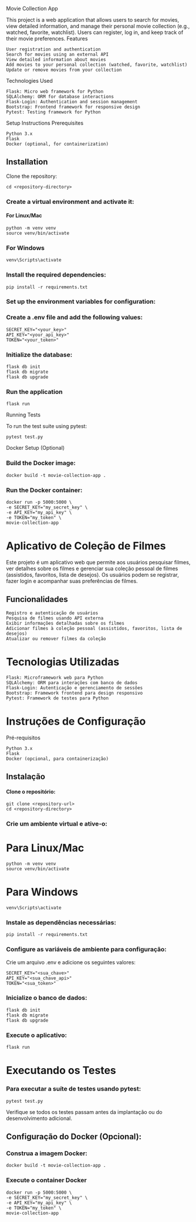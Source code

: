 Movie Collection App

This project is a web application that allows users to search for movies, view detailed information, and manage their personal movie collection (e.g., watched, favorite, watchlist). Users can register, log in, and keep track of their movie preferences.
Features

    User registration and authentication
    Search for movies using an external API
    View detailed information about movies
    Add movies to your personal collection (watched, favorite, watchlist)
    Update or remove movies from your collection

Technologies Used

    Flask: Micro web framework for Python
    SQLAlchemy: ORM for database interactions
    Flask-Login: Authentication and session management
    Bootstrap: Frontend framework for responsive design
    Pytest: Testing framework for Python

Setup Instructions
Prerequisites

    Python 3.x
    Flask
    Docker (optional, for containerization)

## Installation

Clone the repository:

    cd <repository-directory>

### Create a virtual environment and activate it:



#### For Linux/Mac
    python -m venv venv
    source venv/bin/activate

### For Windows
    venv\Scripts\activate

### Install the required dependencies:

    pip install -r requirements.txt

### Set up the environment variables for configuration: 
###  Create a .env file and add the following values:
    SECRET_KEY="<your_key>"
    API_KEY="<your_api_key>"
    TOKEN="<your_token>"

### Initialize the database:

    flask db init
    flask db migrate
    flask db upgrade

### Run the application
    flask run

Running Tests

To run the test suite using pytest:

    pytest test.py


Docker Setup (Optional)

### Build the Docker image:
    docker build -t movie-collection-app .

### Run the Docker container:
    docker run -p 5000:5000 \
    -e SECRET_KEY="my_secret_key" \
    -e API_KEY="my_api_key" \
    -e TOKEN="my_token" \
    movie-collection-app



# Aplicativo de Coleção de Filmes

Este projeto é um aplicativo web que permite aos usuários pesquisar filmes, ver detalhes sobre os filmes e gerenciar sua coleção pessoal de filmes (assistidos, favoritos, lista de desejos). Os usuários podem se registrar, fazer login e acompanhar suas preferências de filmes.
## Funcionalidades

    Registro e autenticação de usuários
    Pesquisa de filmes usando API externa
    Exibir informações detalhadas sobre os filmes
    Adicionar filmes à coleção pessoal (assistidos, favoritos, lista de desejos)
    Atualizar ou remover filmes da coleção

# Tecnologias Utilizadas

    Flask: Microframework web para Python
    SQLAlchemy: ORM para interações com banco de dados
    Flask-Login: Autenticação e gerenciamento de sessões
    Bootstrap: Framework frontend para design responsivo
    Pytest: Framework de testes para Python

# Instruções de Configuração
Pré-requisitos

    Python 3.x
    Flask
    Docker (opcional, para containerização)

## Instalação

#### Clone o repositório:
    git clone <repository-url>
    cd <repository-directory>

### Crie um ambiente virtual e ative-o:

# Para Linux/Mac
    python -m venv venv
    source venv/bin/activate

# Para Windows
    venv\Scripts\activate

### Instale as dependências necessárias:

    pip install -r requirements.txt

###  Configure as variáveis de ambiente para configuração: 
Crie um arquivo .env e adicione os seguintes valores:

    SECRET_KEY="<sua_chave>"
    API_KEY="<sua_chave_api>"
    TOKEN="<sua_token>"
###  Inicialize o banco de dados:

    flask db init
    flask db migrate
    flask db upgrade

###  Execute o aplicativo:
    flask run

# Executando os Testes

###  Para executar a suíte de testes usando pytest:
    pytest test.py

Verifique se todos os testes passam antes da implantação ou do desenvolvimento adicional.
## Configuração do Docker (Opcional):

### Construa a imagem Docker:
    docker build -t movie-collection-app .

### Execute o container Docker
    docker run -p 5000:5000 \
    -e SECRET_KEY="my_secret_key" \
    -e API_KEY="my_api_key" \
    -e TOKEN="my_token" \
    movie-collection-app
